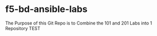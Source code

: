 # f5-bd-ansible-labs
The Purpose of this Git Repo is to Combine the 101 and 201 Labs into 1 Repository
TEST
